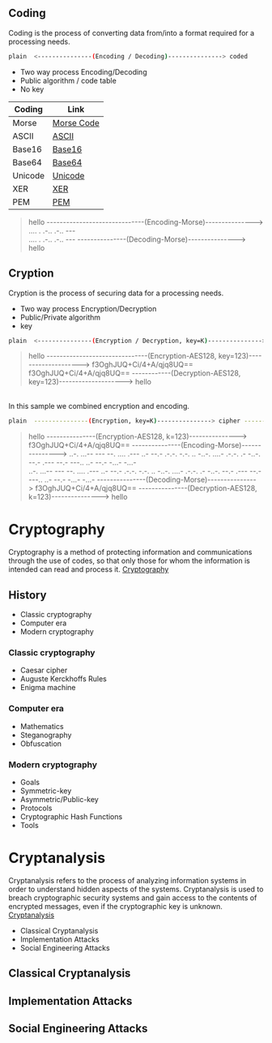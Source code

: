 
## Coding

Coding is the process of converting data from/into a format required for a processing needs.
```sh
plain  <---------------(Encoding / Decoding)---------------> coded
```
- Two way process Encoding/Decoding
- Public algorithm / code table
- No key

| Coding | Link |
| ------ | ------ |
| Morse | [Morse Code][Morse] |
| ASCII | [ASCII][ASCII] |
| Base16 | [Base16][Base16] |
| Base64 | [Base64][Base64] |
| Unicode | [Unicode][Unicode] |
| XER | [XER][XER] |
| PEM | [PEM][PEM] |

>hello ------------------------------(Encoding-Morse)---------------> .... . .-.. .-.. --- \
>.... . .-.. .-.. --- ---------------(Decoding-Morse)---------------> hello

## Cryption

Cryption is the process of securing data for a processing needs.

- Two way process Encryption/Decryption
- Public/Private algorithm
- key

```sh
plain  <---------------(Encryption / Decryption, key=K)---------------> cipher
```
> hello -------------------------------(Encryption-AES128, key=123)--------------------> f3OghJUQ+Ci/4+A/qjq8UQ== \
> f3OghJUQ+Ci/4+A/qjq8UQ== ------------(Decryption-AES128, key=123)--------------------> hello

<br/>
In this sample we combined encryption and encoding.

```sh
plain  ---------------(Encryption, key=K)---------------> cipher ---------------(Encoding)---------------> cipher-coded
```
> hello ---------------(Encryption-AES128, k=123)---------------> f3OghJUQ+Ci/4+A/qjq8UQ== ---------------(Encoding-Morse)---------------> ..-. ...-- --- --. .... .--- ..- --.- .-.-. -.-. .. -..-. ....- .-.-. .- -..-. --.- .--- --.- ---.. ..- --.- -...- -...- \
> ..-. ...-- --- --. .... .--- ..- --.- .-.-. -.-. .. -..-. ....- .-.-. .- -..-. --.- .--- --.- ---.. ..- --.- -...- -...- ---------------(Decoding-Morse)---------------> f3OghJUQ+Ci/4+A/qjq8UQ== ---------------(Decryption-AES128, k=123)---------------> hello


# Cryptography
Cryptography is a method of protecting information and communications through the use of codes, 
so that only those for whom the information is intended can read and process it. [Cryptography]

## History
   - Classic cryptography
   - Computer era
   - Modern cryptography

### Classic cryptography
   - Caesar cipher
   - Auguste Kerckhoffs Rules
   - Enigma machine

### Computer era
   - Mathematics
   - Steganography
   - Obfuscation

### Modern cryptography
   - Goals
   - Symmetric-key
   - Asymmetric/Public-key
   - Protocols
   - Cryptographic Hash Functions
   - Tools


# Cryptanalysis
Cryptanalysis refers to the process of analyzing information systems in order to understand hidden aspects of the systems. 
Cryptanalysis is used to breach cryptographic security systems and gain access to the contents of encrypted messages, 
even if the cryptographic key is unknown. [Cryptanalysis]

   - Classical Cryptanalysis
   - Implementation Attacks
   - Social Engineering Attacks

## Classical Cryptanalysis
## Implementation Attacks
## Social Engineering Attacks

[//]: # (These are reference links used in the body of this note and get stripped out when the markdown processor does its job. There is no need to format nicely because it shouldn't be seen.)
   [Cryptography]: <https://en.wikipedia.org/wiki/Cryptography>
   [Cryptanalysis]: <https://en.wikipedia.org/wiki/Cryptanalysis>

   [Morse]: <https://en.wikipedia.org/wiki/Morse_code>
   [ASCII]: <https://en.wikipedia.org/wiki/ASCII>
   [Base16]: <https://en.wikipedia.org/wiki/Base16>
   [Base64]: <https://en.wikipedia.org/wiki/Base64>
   [Unicode]: <https://en.wikipedia.org/wiki/Unicode>
   [XER]: <https://en.wikipedia.org/wiki/ASN.1>
   [PEM]: <https://en.wikipedia.org/wiki/Privacy-Enhanced_Mail>

   [Classic_cryptography]: <https://en.wikipedia.org/wiki/Cryptography#Classic_cryptography>